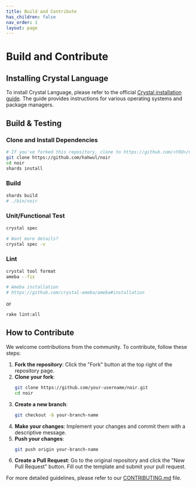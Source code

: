 ```yaml
---
title: Build and Contribute
has_children: false
nav_order: 1
layout: page
---
```


# Build and Contribute

## Installing Crystal Language

To install Crystal Language, please refer to the official [Crystal installation guide](https://crystal-lang.org/install/). The guide provides instructions for various operating systems and package managers.

## Build & Testing

### Clone and Install Dependencies

```sh
# If you've forked this repository, clone to https://github.com/<YOU>/noir
git clone https://github.com/hahwul/noir
cd noir
shards install
```

### Build

```sh
shards build
# ./bin/noir
```

### Unit/Functional Test

```sh
crystal spec

# Want more details?
crystal spec -v
```

### Lint

```sh
crystal tool format
ameba --fix

# Ameba installation
# https://github.com/crystal-ameba/ameba#installation
```

or

```sh
rake lint:all
```

## How to Contribute

We welcome contributions from the community. To contribute, follow these steps:

1. **Fork the repository**: Click the "Fork" button at the top right of the repository page.
2. **Clone your fork**:
   ```sh
   git clone https://github.com/your-username/noir.git
   cd noir
   ```
3. **Create a new branch**:
   ```sh
   git checkout -b your-branch-name
   ```
4. **Make your changes**: Implement your changes and commit them with a descriptive message.
5. **Push your changes**:
   ```sh
   git push origin your-branch-name
   ```
6. **Create a Pull Request**: Go to the original repository and click the "New Pull Request" button. Fill out the template and submit your pull request.

For more detailed guidelines, please refer to our [CONTRIBUTING.md](https://github.com/owasp-noir/noir/blob/main/CONTRIBUTING.md) file.

